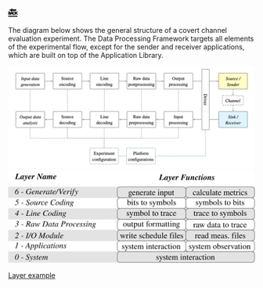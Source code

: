 [:back:](/home)
---

The diagram below shows the general structure of a covert channel evaluation experiment. The Data Processing Framework targets all elements of the experimental flow, except for the sender and receiver applications, which are built on top of the Application Library.

![Experiment flow diagram](../uploads/figures/flow.png)
![Experiment flow diagram](../uploads/figures/communication_model.svg)

[Layer example](https://gitlab.ethz.ch/tec/public/exot/eengine/-/blob/master/notebooks/examples/layer_lne.ipynb)